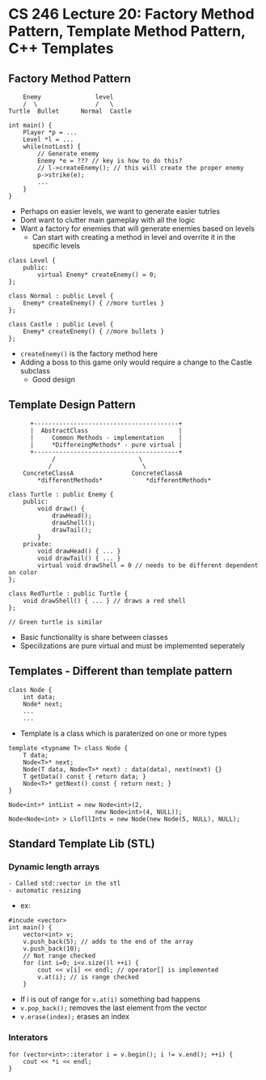 # CS 246 Lecture 20: Factory Method Pattern, Template Method Pattern, C++ Templates
## Factory Method Pattern
        Enemy               level
        /  \                /   \
    Turtle  Bullet      Normal  Castle
```
int main() {
    Player *p = ...
    Level *l = ...
    while(notLost) {
        // Generate enemy
        Enemy *e = ??? // key is how to do this?
        // l->createEnemy(); // this will create the proper enemy
        p->strike(e);
        ...
    }
}
```
- Perhaps on easier levels, we want to generate easier tutrles
- Dont want to clutter main gameplay with all the logic
- Want a factory for enemies that will generate enemies based on levels
    - Can start with creating a method in level and overrite it in the specific levels
```
class Level {
    public:
        virtual Enemy* createEnemy() = 0;
};

class Normal : public Level {
    Enemy* createEnemy() { //more turtles }
};

class Castle : public Level {
    Enemy* createEnemy() { //more bullets }
};
```
- `createEnemy()` is the factory method here
- Adding a boss to this game only would require a change to the Castle subclass
    - Good design

## Template Design Pattern
          +----------------------------------------+
          |  AbstractClass                         |
          |     Common Methods - implementation    |
          |     *DiffereingMethods* - pure virtual |
          +----------------------------------------+
                /                       \
               /                         \
        ConcreteClassA                ConcreteClassA
            *differentMethods*            *differentMethods*

```
class Turtle : public Enemy {
    public:
        void draw() {
            drawHead();
            drawShell();
            drawTail();
        }
    private:
        void drawHead() { ... }
        void drawTail() { ... }
        virtual void drawShell = 0 // needs to be different dependent on color
};

class RedTurtle : public Turtle {
    void drawShell() { ... } // draws a red shell
};

// Green turtle is similar
```
- Basic functionality is share between classes
- Specilizations are pure virtual and must be implemented seperately

## Templates - Different than template pattern
```
class Node {
    int data;
    Node* next;
    ...
    ...
```
- Template is a class which is paraterized on one or more types
```
template <typname T> class Node {
    T data;
    Node<T>* next;
    Node(T data, Node<T>* next) : data(data), next(next) {}
    T getData() const { return data; }
    Node<T>* getNext() const { return next; }
}

Node<int>* intList = new Node<int>(2, 
                        new Node<int>(4, NULL));
Node<Node<int> > LlofllInts = new Node(new Node(5, NULL), NULL);
```

## Standard Template Lib (STL)
### Dynamic length arrays
    - Called std::vector in the stl
    - automatic resizing
- ex:
```
#incude <vector>
int main() {
    vector<int> v;
    v.push_back(5); // adds to the end of the array
    v.push_back(10);
    // Not range checked
    for (int i=0; i<v.size()l ++i) {
        cout << v[i] << endl; // operator[] is implemented
        v.at(i); // is range checked
    }
```
- If i is out of range for `v.at(i)` something bad happens
- `v.pop_back();` removes the last element from the vector
- `v.erase(index);` erases an index
### Interators
```
for (vector<int>::iterator i = v.begin(); i != v.end(); ++i) {
    cout << *i << endl;
}
```
